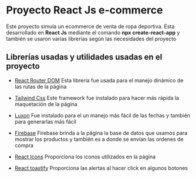 # Proyecto React Js e-commerce
Este proyecto simula un ecommerce de venta de ropa deportiva. Esta desarrollado en **React Js** mediante el comando **npx create-react-app** y también se usaron varias librerías según las necesidades del proyecto 

## Librerías usadas y utilidades usadas en el proyecto

 - [React Router DOM](https://reactrouter.com/en/main)
 Esta librería fue usada para el manejo dinámico de las rutas de la página
 
 - [Tailwind Css](https://tailwindcss.com/)
  Este framework fue instalado para hacer más rápida la maquetación de la página
  
 - [Luxon](https://moment.github.io/luxon/#/)
 Fue instalado para el un manejo más fácil de las fechas y también para generarlas más fácil
 
 - [Firebase](https://firebase.google.com/?hl=es-419&gclid=CjwKCAiApvebBhAvEiwAe7mHSF3Z-yK9Z9o8bfGAOv8YE50k52Vft-S9H1OgXuf3l_wF3hWda6-mvhoCzYgQAvD_BwE&gclsrc=aw.ds)
 Firebase brinda a la página la base de datos que usamos para mostrar los productos y también es a donde se envían las ordenes de compra
 
 - [React Icons](https://react-icons.github.io/react-icons/)
 Proporciona los iconos utilizados en la página 
 
 - [React toastify](https://github.com/fkhadra/react-toastify#readme)
Proporciona las alertas al hacer click en algunos botones 